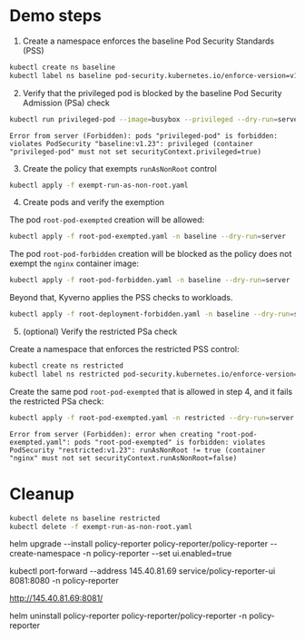 # Demo steps

1. Create a namespace enforces the baseline Pod Security Standards (PSS)

```sh
kubectl create ns baseline
kubectl label ns baseline pod-security.kubernetes.io/enforce-version=v1.23 pod-security.kubernetes.io/enforce=baseline
```

2. Verify that the privileged pod is blocked by the baseline Pod Security Admission (PSa) check
```sh
kubectl run privileged-pod --image=busybox --privileged --dry-run=server -n baseline
```

```
Error from server (Forbidden): pods "privileged-pod" is forbidden: violates PodSecurity "baseline:v1.23": privileged (container "privileged-pod" must not set securityContext.privileged=true)
```

3. Create the policy that exempts `runAsNonRoot` control
```sh
kubectl apply -f exempt-run-as-non-root.yaml
```

4. Create pods and verify the exemption

The pod `root-pod-exempted` creation will be allowed:
```sh
kubectl apply -f root-pod-exempted.yaml -n baseline --dry-run=server
```

The pod `root-pod-forbidden` creation will be blocked as the policy does not exempt the `nginx` container image:
```sh
kubectl apply -f root-pod-forbidden.yaml -n baseline --dry-run=server
```

Beyond that, Kyverno applies the PSS checks to workloads.
```sh
kubectl apply -f root-deployment-forbidden.yaml -n baseline --dry-run=server
```

5. (optional) Verify the restricted PSa check

Create a namespace that enforces the restricted PSS control:
```sh
kubectl create ns restricted
kubectl label ns restricted pod-security.kubernetes.io/enforce-version=v1.23 pod-security.kubernetes.io/enforce=restricted
```

Create the same pod `root-pod-exempted` that is allowed in step 4, and it fails the restricted PSa check:

```sh
kubectl apply -f root-pod-exempted.yaml -n restricted --dry-run=server
```

```
Error from server (Forbidden): error when creating "root-pod-exempted.yaml": pods "root-pod-exempted" is forbidden: violates PodSecurity "restricted:v1.23": runAsNonRoot != true (container "nginx" must not set securityContext.runAsNonRoot=false)
```


# Cleanup
```sh
kubectl delete ns baseline restricted
kubectl delete -f exempt-run-as-non-root.yaml
```


helm upgrade --install policy-reporter policy-reporter/policy-reporter --create-namespace -n policy-reporter --set ui.enabled=true

kubectl port-forward --address 145.40.81.69 service/policy-reporter-ui 8081:8080 -n policy-reporter

http://145.40.81.69:8081/

helm uninstall policy-reporter policy-reporter/policy-reporter -n policy-reporter
